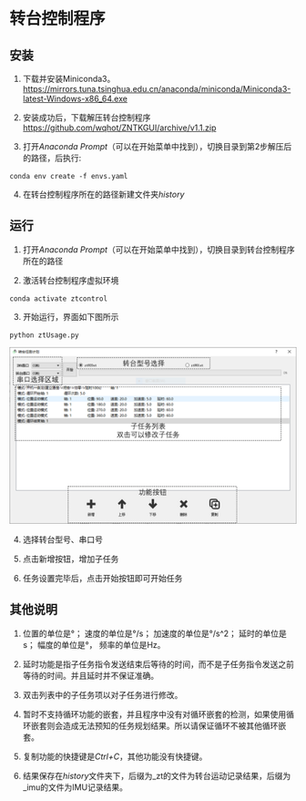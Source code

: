 # 转台控制程序

## 安装

1. 下载并安装Miniconda3。<https://mirrors.tuna.tsinghua.edu.cn/anaconda/miniconda/Miniconda3-latest-Windows-x86_64.exe>

2. 安装成功后，下载解压转台控制程序<https://github.com/wqhot/ZNTKGUI/archive/v1.1.zip>

3. 打开*Anaconda Prompt*（可以在开始菜单中找到），切换目录到第2步解压后的路径，后执行:

```
conda env create -f envs.yaml
```
4. 在转台控制程序所在的路径新建文件夹*history*

## 运行

1. 打开*Anaconda Prompt*（可以在开始菜单中找到），切换目录到转台控制程序所在的路径

2. 激活转台控制程序虚拟环境
```
conda activate ztcontrol
```
3. 开始运行，界面如下图所示

```
python ztUsage.py
```

![界面图](https://github.com/wqhot/ZNTKGUI/blob/v1.1/docs/gui.PNG)

4. 选择转台型号、串口号

5. 点击新增按钮，增加子任务

6. 任务设置完毕后，点击开始按钮即可开始任务

## 其他说明

1. 位置的单位是°； 速度的单位是°/s； 加速度的单位是°/s^2； 延时的单位是s； 幅度的单位是°， 频率的单位是Hz。

2. 延时功能是指子任务指令发送结束后等待的时间，而不是子任务指令发送之前等待的时间。并且延时并不保证准确。

3. 双击列表中的子任务项以对子任务进行修改。

4. 暂时不支持循环功能的嵌套，并且程序中没有对循环嵌套的检测，如果使用循环嵌套则会造成无法预知的任务规划结果。所以请保证循环不被其他循环嵌套。

5. 复制功能的快捷键是*Ctrl+C*，其他功能没有快捷键。

6. 结果保存在*history*文件夹下，后缀为_zt的文件为转台运动记录结果，后缀为_imu的文件为IMU记录结果。
